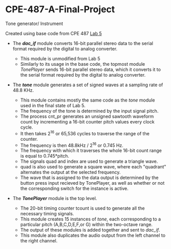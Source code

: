 # CPE-487-A-Final-Project
Tone generator/ Instrument

Created using base code from CPE 487 [Lab 5](https://github.com/byett/dsd/tree/CPE487-Spring2024/Nexys-A7/Lab-5)

* The **_dac_if_** module converts 16-bit parallel stereo data to the serial format required by the digital to analog converter.
  * This module is unmodified from Lab 5
  * Similarly to its usage in the base code, the topmost module *TonePlayer* sends 16-bit parallel stereo data, which it converts it to the serial format required by the digital to analog converter.

* The **_tone_** module generates a set of signed waves at a sampling rate of 48.8 KHz.
  * This module contains mostly the same code as the *tone* module used in the final state of Lab 5.
  * The frequency of the tone is determined by the input signal pitch.
  * The process cnt_pr generates an unsigned sawtooth waveform count by incrementing a 16-bit counter pitch values every clock cycle.
  * It then takes 2<sup>16</sup> or 65,536 cycles to traverse the range of the counter.
  * The frequency is then 48.8kHz / 2<sup>16</sup> or 0.745 Hz.
  * The frequency with which it traverses the whole 16-bit count range is equal to 0.745*pitch.
  * The signals quad and index are used to generate a triangle wave.
  * quad is also used to generate a square wave, where each "quadrant" alternates the output at the selected frequency.
  * The wave that is assigned to the data output is determined by the button press input recieved by TonePlayer, as well as whether or not the corresponding switch for the instance is active.
   
* The **_TonePlayer_** module is the top level.
  * The 20-bit timing counter tcount is used to generate all the necessary timing signals.
  * This module creates 15 instances of *tone*, each corresponding to a particular pitch (A,B,C,D,E,F,or G) within the two-octave range.
  * The output of these modules is added together and sent to *dac_if*.
  * This module also duplicates the audio output from the left channel to the right channel.

